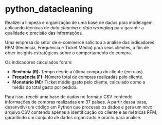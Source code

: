 # python_datacleaning

Realizei a limpeza e organização de uma base de dados para modelagem, aplicando técnicas de *data cleaning* e *data wrangling* para garantir a qualidade e precisão das informações.  

Uma empresa do setor de e-commerce solicitou a análise dos indicadores RFM (Recência, Frequência e Ticket Médio) para seus clientes, a fim de obter insights estratégicos sobre o comportamento de compra.  

Os indicadores calculados foram:  
- **Recência (R):** Tempo desde a última compra do cliente (em dias).  
- **Frequência (F):** Número total de compras realizadas pelo cliente.  
- **Monetário (M):** Ticket médio gasto pelo cliente, calculado como a média do total gasto por pedido.  

Para isso, recebi uma base de dados no formato CSV contendo informações de compras realizadas em 37 países. A partir dessa base, desenvolvi um código em Python que processa os dados e gera um novo arquivo CSV contendo apenas a identificação do cliente e as métricas RFM, garantindo um conjunto de dados organizado e pronto para análise.  

